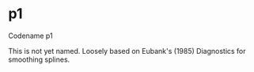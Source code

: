 # p1
Codename p1

This is not yet named.  Loosely based on Eubank's (1985) Diagnostics for smoothing splines.
